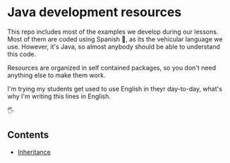# Java development resources

This repo includes most of the examples we develop during our lessons. Most of them are coded using Spanish 💃, as its the vehicular language we use. However, it's Java, so almost anybody should be able to understand this code.

Resources are organized in self contained packages, so you don't need anything else to make them work.

I'm trying my students get used to use English in theyr day-to-day, what's why I'm writing this lines in English.

🖐️

## Contents

- [Inheritance](./docs/inheritance.md)
